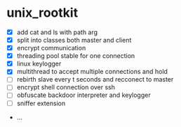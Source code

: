 # unix_rootkit

* [x] add cat and ls with path arg
* [x] split into classes both master and client
* [x] encrypt communication
* [x] threading pool stable for one connection
* [x] linux keylogger
* [x] multithread to accept multiple connections and hold 
* [ ] rebirth slave every t seconds and recconect to master 
* [ ] encrypt shell connection over ssh
* [ ] obfuscate backdoor interpreter and keylogger 
* [ ] sniffer extension
* ...
